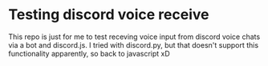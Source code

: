 # Testing discord voice receive

This repo is just for me to test receving voice input from discord voice chats via a bot and discord.js.
I tried with discord.py, but that doesn't support this functionality apparently, so back to javascript xD
